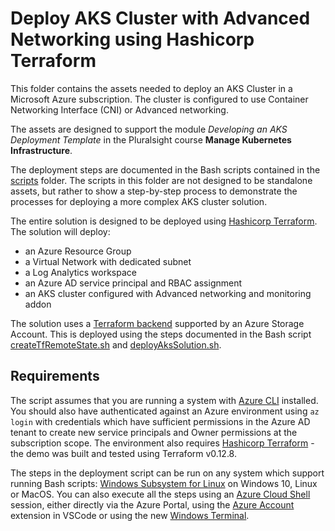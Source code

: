 # Deploy AKS Cluster with Advanced Networking using Hashicorp Terraform

This folder contains the assets needed to deploy an AKS Cluster in a Microsoft Azure subscription. The cluster is configured to use Container Networking Interface (CNI) or Advanced networking.

The assets are designed to support the module <em>Developing an AKS Deployment Template</em> in the Pluralsight course <strong>Manage Kubernetes Infrastructure</strong>.

The deployment steps are documented in the Bash scripts contained in the [scripts](scripts) folder. The scripts in this folder are not designed to be standalone assets, but rather to show a step-by-step process to demonstrate the processes for deploying a more complex AKS cluster solution.

The entire solution is designed to be deployed using [Hashicorp Terraform](https://www.terraform.io/). The solution will deploy:

- an Azure Resource Group
- a Virtual Network with dedicated subnet
- a Log Analytics workspace
- an Azure AD service principal and RBAC assignment
- an AKS cluster configured with Advanced networking and monitoring addon

The solution uses a [Terraform backend](https://www.terraform.io/docs/backends/types/azurerm.html) supported by an Azure Storage Account. This is deployed using the steps documented in the Bash script [createTfRemoteState.sh](scripts/createTfRemoteState.sh) and [deployAksSolution.sh](scripts/deployAksSolution.sh).

## Requirements

The script assumes that you are running a system with [Azure CLI](https://docs.microsoft.com/en-us/cli/azure/install-azure-cli) installed. You should also have authenticated against an Azure environment using `az login` with credentials which have sufficient permissions in the Azure AD tenant to create new service principals and Owner permissions at the subscription scope. The environment also requires [Hashicorp Terraform](https://www.terraform.io/) - the demo was built and tested using Terraform v0.12.8.

The steps in the deployment script can be run on any system which support running Bash scripts: [Windows Subsystem for Linux](https://docs.microsoft.com/en-us/windows/wsl/install-win10) on Windows 10, Linux or MacOS. You can also execute all the steps using an [Azure Cloud Shell](https://azure.microsoft.com/en-au/features/cloud-shell/) session, either directly via the Azure Portal, using the [Azure Account](https://marketplace.visualstudio.com/items?itemName=ms-vscode.azure-account) extension in VSCode or using the new [Windows Terminal](https://github.com/microsoft/terminal).

